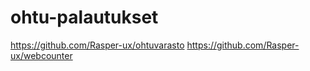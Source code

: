 # ohtu-palautukset
https://github.com/Rasper-ux/ohtuvarasto
https://github.com/Rasper-ux/webcounter
